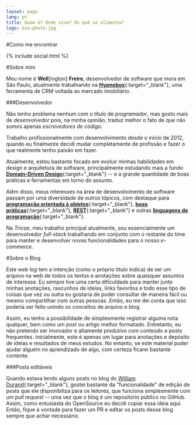 ```yaml
---
layout: page
lang: pt
title: Quem é? Onde vive? Do quê se alimenta?
logo: bio-photo.jpg
---
```


#Como me encontrar

{% include social.html %}

#<a name="about_me"></a>Sobre mim

Meu nome é **Well**[ington] **Freire**, desenvolvedor de software que mora em São Paulo, atualmente trabalhando na [**Hypnobox**](http://www.hypnobox.com.br){:target="_blank"}, uma ferramenta de CRM voltada ao mercado imobiliário.

###Desenvolvedor

Não tenho problema nenhum com o título de *programador*, mas gosto mais de *desenvolvedor* pois, na minha opinião, traduz melhor o fato de que não somos apenas *escrevedores de código*.

Trabalho profissionalmente com desenvolvimento desde o início de 2012, quando eu finalmente decidi mudar completamente de profissão e fazer o que realmente tenho paixão em fazer.

Atualmente, estou bastante focado em evoluir minhas habilidades em design e arquitetura de software, principalmente estudando mais a fundo [**Domain-Driven Design**](/pt/ddd){:target="_blank"} -- e a grande quantidade de boas práticas e ferramentas em torno do assunto.

Além disso, meus interesses na área de desenvolvimento de software passam por uma diversidade de outros tópicos, com destaque para [**programação orientada à objetos**](/pt/oop){:target="_blank"}, [**boas práticas**](/pt/best-practices){:target="_blank"}, [**REST**](/pt/rest){:target="_blank"} e outras [**linguagens de programação**](/pt/programming-languages){:target="_blank"}.

Na *Tricae*, meu trabalho principal atualmente, sou essencialmente um desenvolvedor *full-stack* trabalhando em conjunto com o restante do time para manter e desenvolver novas funcionalidades para o nosso *e-commerce*.

#<a name="about_blog"></a>Sobre o Blog

Este *web log* tem a intenção (como o próprio título indica) de ser um arquivo na web de todos os textos e anotações sobre quaisquer assuntos de interesse. Eu sempre tive uma certa dificuldade para manter junto minhas anotações, rascunhos de ideias, links favoritos e todo esse tipo de coisas que vez ou outra eu gostaria de poder consultar de maneira fácil ou mesmo compartilhar com outras pessoas. Então, eu me dei conta que isso poderia ser feito unindo os conceitos de arquivo e blog.

Assim, eu tenho a possibilidade de simplesmente registrar alguma nota qualquer, bem como um *post* ou artigo melhor formatado. Entretanto, eu não pretendo ser invovador e altamente produtivo com conteúdo e posts frequentes. Inicialmente, este é apenas um lugar para anotações e depósito de ideias e resultados de meus estudos. No entanto, se este material puder ajudar alguém no aprendizado de algo, com certeza ficarei bastante contente.

###Posts editáveis

Quando estava lendo alguns posts no blog do [William Durand](http://williamdurand.fr/){:target="_blank"}, gostei bastante da "funcionalidade" de edição de posts que ele disponibiliza para os leitores, que funciona simplesmente com um *pull request* -- uma vez que o blog é um repositório público no GitHub. Assim, como entusiasta do OpenSource eu decidi copiar essa ideia aqui. Então, fique à vontade para fazer um PR e editar os posts desse blog sempre que achar necessário.